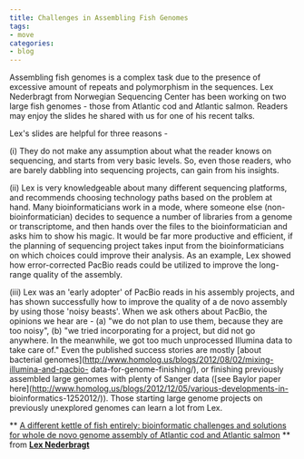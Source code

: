 ```yaml
---
title: Challenges in Assembling Fish Genomes
tags:
- move
categories:
- blog
---
```

Assembling fish genomes is a complex task due to the presence of excessive
amount of repeats and polymorphism in the sequences. Lex Nederbragt from
Norwegian Sequencing Center has been working on two large fish genomes - those
from Atlantic cod and Atlantic salmon. Readers may enjoy the slides he shared
with us for one of his recent talks.
<!--more-->

Lex's slides are helpful for three reasons -

(i) They do not make any assumption about what the reader knows on sequencing,
and starts from very basic levels. So, even those readers, who are barely
dabbling into sequencing projects, can gain from his insights.

(ii) Lex is very knowledgeable about many different sequencing platforms, and
recommends choosing technology paths based on the problem at hand. Many
bioinformaticians work in a mode, where someone else (non-bioinformatician)
decides to sequence a number of libraries from a genome or transcriptome, and
then hands over the files to the bioinformatician and asks him to show his
magic. It would be far more productive and efficient, if the planning of
sequencing project takes input from the bioinformaticians on which choices
could improve their analysis. As an example, Lex showed how error-corrected
PacBio reads could be utilized to improve the long-range quality of the
assembly.

(iii) Lex was an 'early adopter' of PacBio reads in his assembly projects, and
has shown successfully how to improve the quality of a de novo assembly by
using those 'noisy beasts'. When we ask others about PacBio, the opinions we
hear are - (a) "we do not plan to use them, because they are too noisy", (b)
"we tried incorporating for a project, but did not go anywhere. In the
meanwhile, we got too much unprocessed Illumina data to take care of." Even
the published success stories are mostly [about bacterial
genomes](http://www.homolog.us/blogs/2012/08/02/mixing-illumina-and-pacbio-
data-for-genome-finishing/), or finishing previously assembled large genomes
with plenty of Sanger data ([see Baylor paper
here](http://www.homolog.us/blogs/2012/12/05/various-developments-in-
bioinformatics-1252012/)). Those starting large genome projects on previously
unexplored genomes can learn a lot from Lex.

** [A different kettle of fish entirely: bioinformatic challenges and solutions for whole de novo genome assembly of Atlantic cod and Atlantic salmon](http://www.slideshare.net/flxlex/a-different-kettle-of-fish-entirely-bioinformatic-challenges-and-solutions-for-whole-de-novo-genome-assembly-of-atlantic-cod-and-atlantic-salmon) ** from **[Lex Nederbragt](http://www.slideshare.net/flxlex)**

